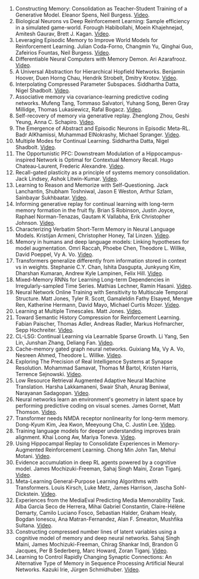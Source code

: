 1. Constructing Memory: Consolidation as Teacher-Student Training of a Generative Model. Eleanor Spens, Neil Burgess. [Video](https://youtu.be/F1KVuWgTF0E).
2. Biological Neurons vs Deep Reinforcement Learning: Sample efficiency in a simulated game-world. Forough Habibollahi, Moein Khajehnejad, Amitesh Gaurav, Brett J. Kagan. [Video](https://youtu.be/_QloC8gVqDA).
3. Leveraging Episodic Memory to Improve World Models for Reinforcement Learning. Julian Coda-Forno, Changmin Yu, Qinghai Guo, Zafeirios Fountas, Neil Burgess. [Video](https://youtu.be/Vd3SqFjLcT4).
4. Differentiable Neural Computers with Memory Demon. Ari Azarafrooz. [Video](https://youtu.be/TplyJMKrMr4).
5. A Universal Abstraction for Hierarchical Hopfield Networks. Benjamin Hoover, Duen Horng Chau, Hendrik Strobelt, Dmitry Krotov. [Video](https://www.youtube.com/watch?v=x_jJed5KjP8).
6. Interpolating Compressed Parameter Subspaces. Siddhartha Datta, Nigel Shadbolt. [Video](unavailable).
7. Associative memory via covariance-learning predictive coding networks. Mufeng Tang, Tommaso Salvatori, Yuhang Song, Beren Gray Millidge, Thomas Lukasiewicz, Rafal Bogacz. [Video](https://youtu.be/Trn_1Q6qZdE).
8. Self-recovery of memory via generative replay. Zhenglong Zhou, Geshi Yeung, Anna C. Schapiro. [Video](https://www.youtube.com/watch?v=vx1raAyDgMY).
9. The Emergence of Abstract and Episodic Neurons in Episodic Meta-RL. Badr AlKhamissi, Muhammad ElNokrashy, Michael Spranger. [Video](unavailable).
10. Multiple Modes for Continual Learning. Siddhartha Datta, Nigel Shadbolt. [Video](unavailable).
11. The Opportunistic PFC: Downstream Modulation of a Hippocampus-inspired Network is Optimal for Contextual Memory Recall. Hugo Chateau-Laurent, Frederic Alexandre. [Video](unavailable).
12. Recall-gated plasticity as a principle of systems memory consolidation. Jack Lindsey, Ashok Litwin-Kumar. [Video](unavailable).
13. Learning to Reason and Memorize with Self-Questioning. Jack Lanchantin, Shubham Toshniwal, Jason E Weston, Arthur Szlam, Sainbayar Sukhbaatar. [Video](https://recorder-v3.slideslive.com/#/share?share=78356&s=b216b880-3496-464c-a5d4-0cda4830c677).
14. Informing generative replay for continual learning with long-term memory formation in the fruit fly. Brian S Robinson, Justin Joyce, Raphael Norman-Tenazas, Gautam K Vallabha, Erik Christopher Johnson. [Video](unavailable).
15. Characterizing Verbatim Short-Term Memory in Neural Language Models. Kristijan Armeni, Christopher Honey, Tal Linzen. [Video](https://youtu.be/MWhsm4rMSxc).
16. Memory in humans and deep language models: Linking hypotheses for model augmentation. Omri Raccah, Phoebe Chen, Theodore L. Willke, David Poeppel, Vy A. Vo. [Video](https://vimeo.com/manage/videos/771770003/privacy).
17. Transformers generalize differently from information stored in context vs in weights. Stephanie C.Y. Chan, Ishita Dasgupta, Junkyung Kim, Dharshan Kumaran, Andrew Kyle Lampinen, Felix Hill. [Video](https://www.youtube.com/watch?v=Cqdyobq18Tk).
18. Mixed-Memory RNNs for Learning Long-term Dependencies in Irregularly-sampled Time Series. Mathias Lechner, Ramin Hasani. [Video](https://youtu.be/E8hHioZM5-M).
19. Neural Network Online Training with Sensitivity to Multiscale Temporal Structure. Matt Jones, Tyler R. Scott, Gamaleldin Fathy Elsayed, Mengye Ren, Katherine Hermann, David Mayo, Michael Curtis Mozer. [Video](unavailable).
20. Learning at Multiple Timescales. Matt Jones. [Video](unavailable).
21. Toward Semantic History Compression for Reinforcement Learning. Fabian Paischer, Thomas Adler, Andreas Radler, Markus Hofmarcher, Sepp Hochreiter. [Video](https://youtu.be/TIgZT4_2oOg).
22. CL-LSG: Continual Learning via Learnable Sparse Growth. Li Yang, Sen Lin, Junshan Zhang, Deliang Fan. [Video](https://www.youtube.com/watch?v=i85GwHoU0aM).
23. Cache-memory gated graph neural networks. Guixiang Ma, Vy A. Vo, Nesreen Ahmed, Theodore L. Willke. [Video](unavailable).
24. Exploring The Precision of Real Intelligence Systems at Synapse Resolution. Mohammad Samavat, Thomas M Bartol, Kristen Harris, Terrence Sejnowski. [Video](unavailable).
25. Low Resource Retrieval Augmented Adaptive Neural Machine Translation. Harsha Lakkamaneni, Swair Shah, Anurag Beniwal, Narayanan Sadagopan. [Video](https://drive.google.com/file/d/1GymE6_RvNk5SVPc1aXMOuczGNaPThbC2/view).
26. Neural networks learn an environment's geometry in latent space by performing predictive coding on visual scenes. James Gornet, Matt Thomson. [Video](unavailable).
27. Transformer needs NMDA receptor nonlinearity for long-term memory. Dong-Kyum Kim, Jea Kwon, Meeyoung Cha, C. Justin Lee. [Video](https://youtu.be/WsvtnirNVB8).
28. Training language models for deeper understanding improves brain alignment. Khai Loong Aw, Mariya Toneva. [Video](https://youtu.be/rEVvJb1odoo).
29. Using Hippocampal Replay to Consolidate Experiences in Memory-Augmented Reinforcement Learning. Chong Min John Tan, Mehul Motani. [Video](https://www.youtube.com/watch?v=lm5ozEzoolE).
30. Evidence accumulation in deep RL agents powered by a cognitive model. James Mochizuki-Freeman, Sahaj Singh Maini, Zoran Tiganj. [Video](https://www.youtube.com/watch?v=RkbAsCRpsP0).
31. Meta-Learning General-Purpose Learning Algorithms with Transformers. Louis Kirsch, Luke Metz, James Harrison, Jascha Sohl-Dickstein. [Video](https://youtu.be/k02rygHSlrA).
32. Experiences from the MediaEval Predicting Media Memorability Task. Alba Garcia Seco de Herrera, Mihai Gabriel Constantin, Claire-Hélène Demarty, Camilo Luciano Fosco, Sebastian Halder, Graham Healy, Bogdan Ionescu, Ana Matran-Fernandez, Alan F. Smeaton, Mushfika Sultana. [Video](https://youtu.be/LQyWnpQho6o).
33. Constructing compressed number lines of latent variables using a cognitive model of memory and deep neural networks. Sahaj Singh Maini, James Mochizuki-Freeman, Chirag Shankar Indi, Brandon G Jacques, Per B Sederberg, Marc Howard, Zoran Tiganj. [Video](https://youtu.be/ZGJDHycWEBQ).
34. Learning to Control Rapidly Changing Synaptic Connections: An Alternative Type of Memory in Sequence Processing Artificial Neural Networks. Kazuki Irie, Jürgen Schmidhuber. [Video](https://drive.google.com/file/d/1fguRNEZ0VvN0o-Ozb1ucPofdC5p48eot/view?usp=sharing).

